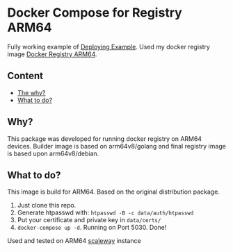 # Docker Compose for Registry ARM64

Fully working example of [Deploying Example](https://docs.docker.com/registry/deploying/). Used my docker registry image [Docker Registry ARM64](https://github.com/CloudResearch/docker-registry-arm64). 

## Content

* [The why?](#Why?)
* [What to do?](#What-to-do?)


## Why?

This package was developed for running docker registry on ARM64 devices. Builder image is based on arm64v8/golang and final registry image is based upon arm64v8/debian.


## What to do?

This image is build for ARM64. Based on the original distribution package.  
1. Just clone this repo.
2. Generate htpasswd with: ```htpasswd -B -c data/auth/htpasswd```
3. Put your certificate and private key in ```data/certs/```
4. ``docker-compose up -d``. Running on Port 5030. Done!

Used and tested on ARM64 [scaleway](http://scaleway.com) instance



